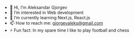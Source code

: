 - 👋 Hi, I’m Aleksandar Gjorgev
- 👀 I’m interested in Web development 
- 🌱 I’m currently learning Next.js, React.js
- 📫 How to reach me: gjorgevaleks@gmail.com
- ⚡ Fun fact: In my spare time I like to play football and chess

<!---
AleksandarGjorgev/AleksandarGjorgev is a ✨ special ✨ repository because its `README.md` (this file) appears on your GitHub profile.
You can click the Preview link to take a look at your changes.
--->
